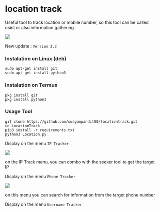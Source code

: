 # location track
Useful tool to track location or mobile number, so this tool can be called osint or also information gathering

<img src="bn.png"/>

New update :
```Version 2.2```

### Instalation on Linux (deb)
```
sudo apt-get install git
sudo apt-get install python3
```

### Instalation on Termux
```
pkg install git
pkg install python3
```

### Usage Tool
```
git clone https://github.com/swayampandit00/locationtrack.git
cd LocationTrack
pip3 install -r requirements.txt
python3 Location.py
```

Display on the menu ```IP Tracker```

<img src="ip.png " />

on the IP Track menu, you can combo with the seeker tool to get the target IP


Display on the menu ```Phone Tracker```

<img src="phone.png" />

on this menu you can search for information from the target phone number

Display on the menu ```Username Tracker```

